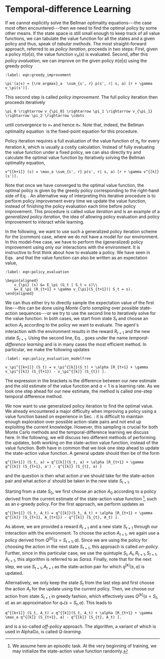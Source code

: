 
# Temporal-difference Learning

If we cannot explicitly solve the Bellman optimality equations---the
case most often encountered---then we need to find the optimal policy by
some other means. If the state space is still small enough to keep track
of all value functions, we can tabulate the value function for all the
states and a given policy and thus, speak of *tabular methods*. The most
straight-forward approach, referred to as *policy iteration*, proceeds
in two steps: First, given a policy $\pi(a|s)$, the value function
$v_{\pi}(s)$ is evaluated. Second, after this *policy evaluation*, we
can improve on the given policy $\pi(a|s)$ using the greedy policy

```{math}
:label: eqn:greedy_improvement

\pi'(a|s) = {\rm argmax}_a  \sum_{s', r} p(s', r| s, a) [r + \gamma v_\pi(s')].
``` 

This second step is called *policy improvement*. The full policy iteration then proceeds iteratively

```{math}
\pi_0 \rightarrow v_{\pi_0} \rightarrow \pi_1 \rightarrow v_{\pi_1} \rightarrow \pi_2 \rightarrow \cdots
```

until convergence to $v_*$ and hence $\pi_*$. Note that, indeed, the Bellman optimality equation [](eqn:bellman-optimality-1) is the fixed-point equation for this procedure.

Policy iteration requires a full evaluation of the value function of
$\pi_k$ for every iteration $k$, which is usually a costly calculation.
Instead of fully evaluating the value function under a fixed policy, we
can also directly try and calculate the optimal value function by
iteratively solving the Bellman optimality equation,

```{math}
v^{[k+1]} (s) = \max_a \sum_{s', r} p(s', r| s, a) [r + \gamma v^{[k]}(s')].
```

Note that once we have converged to the optimal value function, the
optimal policy is given by the greedy policy corresponding to the
right-hand side of Eq. [](eqn:greedy_improvement). An alternative way of interpreting this iterative procedure is to perform policy improvement every time we update the value function, instead of finishing the policy evaluation each time before policy improvement. This procedure is called *value iteration* and is an example of a *generalized policy iteration*, the idea of allowing policy evaluation and policy improvement to interact while learning.

In the following, we want to use such a generalized policy iteration scheme for the (common) case, where we do not have a model for our environment. In this model-free case, we have to perform the (generalized) policy improvement using only our interactions with the environment. It is instructive to first think about how to evaluate a policy. We have seen in Eqs. [](eqn:value_function) and [](eqn:BE_expect) that the value function can also be written as an expectation value, 

```{math}
:label: eqn:policy_evaluation

\begin{aligned}
    v_{\pi} (s) &= E_\pi (G_t | S_t = s)\\
    &= E_\pi (R_{t+1} + \gamma v_{\pi}(S_{t+1})| S_t = s).
\end{aligned}
```

We can thus either try to directly sample the expectation value of the
first line---this can be done using *Monte Carlo sampling* over possible
state-action sequences---or we try to use the second line to iteratively
solve for the value function. In both cases, we start from state $S_t$
and choose an action $A_t$ according to the policy we want to evaluate.
The agent's interaction with the environment results in the reward
$R_{t+1}$ and the new state $S_{t+1}$. Using the second line,
Eq. [](eqn:policy_evaluation), goes under the name
*temporal-difference learning* and is in many cases the most efficient
method. In particular, we make the following updates

```{math}
:label: eqn:policy_evaluation_modelfree

v_\pi^{[k+1]} (S_t) = v_\pi^{[k]}(S_t) + \alpha [R_{t+1} + \gamma v_\pi^{[k]} (S_{t+1}) - v_\pi^{[k]} (S_{t}) ].
```

The expression in the brackets is the difference between our new estimate and the old estimate of the value function and $\alpha<1$ is a learning rate. As we look one step ahead for our new estimate, the method is called one-step temporal difference method.

We now want to use generalized policy iteration to find the optimal
value. We already encountered a major difficulty when improving a policy
using a value function based on experience in
Sec. [](sec:expl_v_expl): it is difficult to maintain enough
exploration over possible action-state pairs and not end up exploiting
the current knowledge. However, this sampling is crucial for both Monte
Carlo methods and the temporal-difference learning we discuss here. In
the following, we will discuss two different methods of performing the
updates, both working on the state-action value function, instead of the
value function. Both have in common that we look one step ahead to
update the state-action value function. A general update should then be
of the form

```{math}
q^{[k+1]} (S_t, a) = q^{[k]}(S_t, a) + \alpha [R_{t+1} + \gamma q^{[k]} (S_{t+1}, a') - q^{[k]} (S_{t}, a) ]
```

and the question is then what action $a$ we should take for the state-action pair and what action $a'$ should be taken in the new state $S_{t+1}$.

Starting from a state $S_0$, we first choose an action $A_0$ according
to a policy derived from the current estimate of the state-action value
function [^1], such as an $\epsilon$-greedy policy. For the first
approach, we perform updates as

```{math}
q^{[k+1]} (S_t, A_t) = q^{[k]}(S_t, A_t) + \alpha [R_{t+1} + \gamma q^{[k]} (S_{t+1}, A_{t+1}) - q^{[k]} (S_{t}, A_t) ].
```

As above, we are provided a reward $R_{t+1}$ and a new state $S_{t+1}$
through our interaction with the environment. To choose the action
$A_{t+1}$, we again use a policy derived from $Q^{[k]}(s=S_{t+1}, a)$.
Since we are using the policy for choosing the action in the next state
$S_{t+1}$, this approach is called *on-policy*. Further, since in this
particular case, we use the quintuple
$S_t, A_t, R_{t+1}, S_{t+1}, A_{t+1}$, this algorithm is referred to as
*Sarsa*. Finally, note that for the next step, we use $S_{t+1}, A_{t+1}$
as the state-action pair for which $q^{[k]}(s,a)$ is updated.

Alternatively, we only keep the state $S_t$ from the last step and first
choose the action $A_t$ for the update using the current policy. Then,
we choose our action from state $S_{t+1}$ in greedy fashion, which
effectively uses $Q^{[k]}(s=S_t, a)$ as an approximation for
$q_*(s=S_t, a)$. This leads to

```{math}
q^{[k+1]} (S_t, A_t) = q^{[k]}(S_t, A_t) + \alpha [R_{t+1} + \gamma \max_a q^{[k]} (S_{t+1}, a) - q^{[k]} (S_{t}, A_t) ].
```

and is a so-called *off-policy* approach. The algorithm, a variant of
which is used in AlphaGo, is called *Q-learning*.


[^1]: We assume here an episodic task. At the very beginning of
    training, we may initialize the state-action value function
    randomly.

